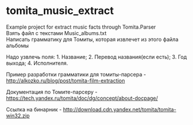 # tomita_music_extract
Example project for extract music facts through Tomita.Parser  
Взять файл с текстами Music_albums.txt  
Написать грамматику для Томиты, которая извлечет из этого файла альбомы 
 
Надо узвлечь поля: 
    1. Название;
    2. Перевод названия(если есть); 
    3. Год выхода;
    4. Исполнителя.

Пример разработки грамматики для томиты-парсера - http://alkozko.ru/blog/post/tomita-film-extraction

Документация по Томите-парсеру - https://tech.yandex.ru/tomita/doc/dg/concept/about-docpage/

Ссылка на бинарник - http://download.cdn.yandex.net/tomita/tomita-win32.zip
